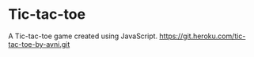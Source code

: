 # Tic-tac-toe
A Tic-tac-toe game created using JavaScript.
https://git.heroku.com/tic-tac-toe-by-avni.git
